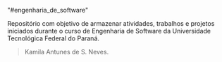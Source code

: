 "#engenharia_de_software"

Repositório com objetivo de armazenar atividades, trabalhos e projetos iniciados durante o curso de Engenharia de Software da Universidade Tecnológica Federal do Paraná.


> Kamila Antunes de S. Neves.
